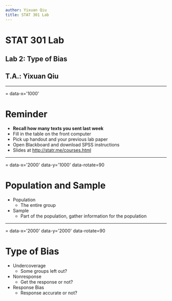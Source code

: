 ```yaml
---
author: Yixuan Qiu
title: STAT 301 Lab
---
```

# STAT 301 Lab
## Lab 2: Type of Bias
## T.A.: Yixuan Qiu



---
= data-x='1000'
# Reminder
- **Recall how many texts you sent last week**
- Fill in the table on the front computer
- Pick up handout and your previous lab paper
- Open Blackboard and download SPSS instructions
- Slides at http://statr.me/courses.html



---
= data-x='2000' data-y='1000' data-rotate=90
# Population and Sample
- Population
  - The entire group
- Sample
  - Part of the population, gather information for the population



---
= data-x='2000' data-y='2000' data-rotate=90
# Type of Bias
- Undercoverage
  - Some groups left out?
- Nonresponse
  - Get the response or not?
- Response Bias
  - Response accurate or not?

